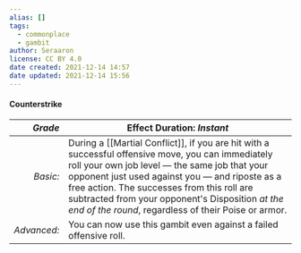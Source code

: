 ```yaml
---
alias: []
tags:
  - commonplace
  - gambit
author: Seraaron
license: CC BY 4.0
date created: 2021-12-14 14:57
date updated: 2021-12-14 15:56
---
```


#### Counterstrike

|   _Grade_ | Effect Duration: _Instant_                                                                                                                                                                                                                                                                                                                                                       |
| ----------: | ------------------------------------------------------------------------------------------------------------------------------------------------------------------------------------------------------------------------------------------------------------------------------------------------------------------------------------------------------------- |
|    _Basic:_ | During a [[Martial Conflict]], if you are hit with a successful offensive move, you can immediately roll your own job level — the same job that your opponent just used against you — and riposte as a free action. The successes from this roll are subtracted from your opponent's Disposition _at the end of the round_, regardless of their Poise or armor. |
| _Advanced:_ | You can now use this gambit even against a failed offensive roll.                                                                                                                                                                                                                                                                                             |
